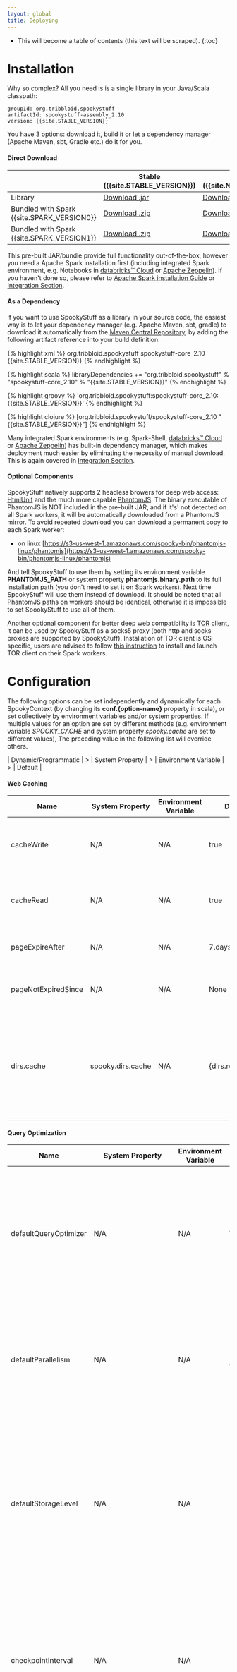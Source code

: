 ```yaml
---
layout: global
title: Deploying
---
```


* This will become a table of contents (this text will be scraped).
{:toc}

# Installation

Why so complex? All you need is is a single library in your Java/Scala classpath:

    groupId: org.tribbloid.spookystuff
    artifactId: spookystuff-assembly_2.10
    version: {{site.STABLE_VERSION}}

You have 3 options: download it, build it or let a dependency manager (Apache Maven, sbt, Gradle etc.) do it for you.

#### Direct Download

<div class="table" markdown="1">

|  | Stable ({{site.STABLE_VERSION}}) | Nightly ({{site.NIGHTLY_VERSION}}) |
| ------------- | ------------------------ | -------------- |
| Library | [Download .jar](https://s3-us-west-1.amazonaws.com/spooky-bin/spookystuff/spark-{{site.SPARK_VERSION0}}-scala-2.10/spookystuff-assembly-{{site.STABLE_VERSION}}.jar) | [Download .jar](https://s3-us-west-1.amazonaws.com/spooky-bin/spookystuff/spark-{{site.SPARK_VERSION0}}-scala-2.10/spookystuff-assembly-{{site.NIGHTLY_VERSION}}.jar) |
| Bundled with Spark {{site.SPARK_VERSION0}} | [Download .zip](https://s3-us-west-1.amazonaws.com/spooky-bin/spookystuff/spark-{{site.SPARK_VERSION0}}-scala-2.10/spookystuff-assembly-{{site.STABLE_VERSION}}-bin-spark{{site.SPARK_VERSION0}}.zip) | [Download .zip](https://s3-us-west-1.amazonaws.com/spooky-bin/spookystuff/spark-{{site.SPARK_VERSION0}}-scala-2.10/spookystuff-assembly-{{site.NIGHTLY_VERSION}}-bin-spark{{site.SPARK_VERSION0}}.zip) |
| Bundled with Spark {{site.SPARK_VERSION1}} | [Download .zip](https://s3-us-west-1.amazonaws.com/spooky-bin/spookystuff/spark-{{site.SPARK_VERSION1}}-scala-2.10/spookystuff-assembly-{{site.STABLE_VERSION}}-bin-spark{{site.SPARK_VERSION1}}.zip) | [Download .zip](https://s3-us-west-1.amazonaws.com/spooky-bin/spookystuff/spark-{{site.SPARK_VERSION1}}-scala-2.10/spookystuff-assembly-{{site.NIGHTLY_VERSION}}-bin-spark{{site.SPARK_VERSION1}}.zip) |

</div>

This pre-built JAR/bundle provide full functionality out-of-the-box, however you need a Apache Spark installation first (including integrated Spark environment, e.g. Notebooks in [databricks™ Cloud](https://databricks.com/product/databricks) or [Apache Zeppelin](https://zeppelin.incubator.apache.org/)). If you haven't done so, please refer to [Apache Spark installation Guide](https://spark.apache.org/docs/latest/cluster-overview.html) or [Integration Section](more.html#integration).

#### As a Dependency

if you want to use SpookyStuff as a library in your source code, the easiest way is to let your dependency manager (e.g. Apache Maven, sbt, gradle) to download it automatically from the [Maven Central Repository](http://search.maven.org/), by adding the following artifact reference into your build definition:

<div class="codetabs">

<div data-lang="Maven">

{% highlight xml %}
<dependency>
    <groupId>org.tribbloid.spookystuff</groupId>
    <artifactId>spookystuff-core_2.10</artifactId>
    <version>{{site.STABLE_VERSION}}</version>
</dependency>
{% endhighlight %}

</div>

<div data-lang="SBT">

{% highlight scala %}
libraryDependencies += "org.tribbloid.spookystuff" % "spookystuff-core_2.10" % "{{site.STABLE_VERSION}}"
{% endhighlight %}

</div>

<div data-lang="Gradle">

{% highlight groovy %}
'org.tribbloid.spookystuff:spookystuff-core_2.10:{{site.STABLE_VERSION}}'
{% endhighlight %}

</div>

<div data-lang="Leiningen">

{% highlight clojure %}
[org.tribbloid.spookystuff/spookystuff-core_2.10 "{{site.STABLE_VERSION}}"]
{% endhighlight %}

</div>

</div>

Many integrated Spark environments (e.g. Spark-Shell, [databricks™ Cloud](https://databricks.com/product/databricks) or [Apache Zeppelin](https://zeppelin.incubator.apache.org/)) has built-in dependency manager, which makes deployment much easier by eliminating the necessity of manual download. This is again covered in [Integration Section](more.html#integration).

#### Optional Components

SpookyStuff natively supports 2 headless browers for deep web access: [HtmlUnit](http://htmlunit.sourceforge.net/) and the much more capable [PhantomJS](http://phantomjs.org/). The binary executable of PhantomJS is NOT included in the pre-built JAR, and if it's' not detected on all Spark workers, it will be automatically downloaded from a PhantomJS mirror. To avoid repeated download you can download a permanent copy to each Spark worker:

- on linux [https://s3-us-west-1.amazonaws.com/spooky-bin/phantomjs-linux/phantomjs](https://s3-us-west-1.amazonaws.com/spooky-bin/phantomjs-linux/phantomjs)

And tell SpookyStuff to use them by setting its environment variable **PHANTOMJS_PATH** or system property **phantomjs.binary.path** to its full installation path (you don't need to set it on Spark workers). Next time SpookyStuff will use them instead of download. It should be noted that all PhantomJS paths on workers should be identical, otherwise it is impossible to set SpookyStuff to use all of them.

Another optional component for better deep web compatibility is [TOR client](https://www.torproject.org/about/overview.html.en), it can be used by SpookyStuff as a socks5 proxy (both http and socks proxies are supported by SpookyStuff). Installation of TOR client is OS-specific, users are advised to follow [this instruction](https://www.torproject.org/download/download-easy.html.en) to install and launch TOR client on their Spark workers.

# Configuration

The following options can be set independently and dynamically for each SpookyContext (by changing its **conf.{option-name}** property in scala), or set collectively by environment variables and/or system properties. If multiple values for an option are set by different methods (e.g. environment variable *SPOOKY_CACHE* and system property *spooky.cache* are set to different values), The preceding value in the following list will override others.

<div class="table" markdown="1">

| Dynamic/Programmatic | > | System Property | > | Environment Variable | > | Default |

</div>

#### Web Caching

<div class="table" markdown="1">

| Name | System Property | Environment Variable | Default | Meaning |
| ---- | --------------- | -------------------- | ------- | ------- |
| cacheWrite | N/A | N/A | true | If web resources should be cached. Local resources (from URI starting with ```file://, hdfs:// or s3://```) won't be cached |
| cacheRead | N/A | N/A | true | If web resources should be attempted to be restored from web cache with much lower costs instead of being fetched remotely |
| pageExpireAfter | N/A | N/A | 7.days | Cached resources older than this duration are deemed 'expired' and won't be restored |
| pageNotExpiredSince | N/A | N/A | None | Cached resources with a timestamp older than this are deemed 'expired' and won't be restored |
| dirs.cache | spooky.dirs.cache | N/A | {dirs.root}/cache | URI of the directory for web caching, the URI format should be like ```scheme://authority/path``` (read [this article](https://hadoop.apache.org/docs/r2.4.1/hadoop-project-dist/hadoop-common/FileSystemShell.html) for details). Users may want to set this to a unified location like an HDFS directory so all Spark workers and applications can reuse cached resources |

</div>

#### Query Optimization

<div class="table" markdown="1">

| Name | System Property | Environment Variable | Default | Meaning |
| ---- | --------------- | -------------------- | ------- | ------- |
| defaultQueryOptimizer | N/A | N/A | Wide | Set default Query Optimizer to one of the 3 options: Narrow, Wide, or Wide_RDDWebCache, Query Optimizer affects how duplicate & unnecessary remote access (e.g. Crawling a directory with diamond links) are handled before being distributed and executed, The meaning of these options are described in the following table |
| defaultParallelism | N/A | N/A | 8*{number-of-cores} | Default number of partitions for all RDDs generated by SpookyStuff queries. parallel operations depending on remote access are highly skewed and it is generally a good practice to set the parallelism a few times larger than common Spark tasks |
| defaultStorageLevel | N/A | N/A | MEMORY_ONLY | Default storage level of "temporarily" persisted RDDs during queries' execution. These persisted RDDs takes large chunks of memory to facilitate complex query optimization but are usually evicted immediately beyond their intended usage. If your Spark cluster frequently encounter memory overflow issue, try setting this to *MEMORY_ONLY_SER* or *DISK_ONLY*, please refer to [Spark Storage Level] article for details |
| checkpointInterval | N/A | N/A | 100 | Like [Spark Streaming] and [MLlib], [exploring link graph] in SpookyStuff is an iterative process and relies on periodic RDD checkpointing to recover from failure and avoid very long dependency graph. If this is set to a positive integer, RDD with a dependency chain longer than this will be checkpointed to a directory defined by **dirs.checkpoint** |
| dirs.checkpoint | spooky.dirs.checkpoint | N/A | {dirs.root}/checkpoint | URI of the directory for checkpointing, the URI format should be like ```scheme://authority/path``` (read [this article](https://hadoop.apache.org/docs/r2.4.1/hadoop-project-dist/hadoop-common/FileSystemShell.html) for details) |

</div>

##### Query Optimizer Options

<div class="table" markdown="1">

| Query Optimizer | Meaning |
| --------------- | ------- |
| Narrow | Try to minimize shuffling and number of stages by avoiding "wide" transformations (grouping, cogrouping): this means duplicated resources in different partitions are fetched as-is and efficient execution relies mostly on web caching, only recommended if you know that chance of duplicates across multiple threads are low, or shuffling costs are high due to heavy iterations (e.g. exploring pagination though links) |
| Wide | Aggressively merge duplicate actions before each execution and cast fetched results into multiple rows afterwards: this is often the most efficient tradeoff in terms of total cost, with the only notable caveat being exploring deeply through hyperlinks: merging actions across multiple partitions takes at least one wide transformations which may become expensive in iterative graph exploring. The tradeoff between Wide and Narrow Optimizers becomes tricky if both duplication and heavy iterations co-exist, we will gradually improve our query optimizer to be more adaptive.
| Wide_RDDWebCache | Include all optimization measures in Wide optimizer, plus an indexed RDD is assigned to each query as an in-memory web cache. reading/writing this cache is faster than the file system-based web cache but also eats a lot of memory (similar to an L1-cache as opposed to FS-based L2-cache). RDD web caches are NOT shared between queries and are usually scraped after the query finished execution |

</div>

* Wide_RDDWebCache is an experimental feature that should be used tentatively, RDDs are designed to be immutable so using this optimizer to collect big dataset may easily results in memory overflow. In addition, some in-memory file systems, e.g. [Tachyon](http://tachyon-project.org/index.html) and [Apache Ignite](https://ignite.incubator.apache.org/), may already achieved comparable speed which renders RDD web cache non-competitive.

#### Failover

<div class="table" markdown="1">

| Name | System Property | Environment Variable | Default | Meaning |
| ---- | --------------- | -------------------- | ------- | ------- |
| remoteResourceTimeout | N/A | N/A | 60.seconds | Max waiting duration of fetching a remote resource (including loading dynamic content in browsers) before the connection is retried |
| DFSTimeout | N/A | N/A | 40.seconds | Max waiting duration of a file system I/O (e.g. reading/updating the web cache) before the connection is retried |
| failOnDFSError | N/A | N/A | false | Whether to fail fast if a file system I/O failed many times and can be circumvented otherwise (e.g. web cache access, in worst case SpookyStuff can smoothly fall back to fetching remotely), setting this option to true if you are using an unstable HDFS/S3 |
| errorDump | N/A | N/A | true | Whether to perform a session buffer dump on web client exception |
| errorScreenshot | N/A | N/A | true | Whether to take a screenshot of a browser viewport on its exception, effective only for browsers supporting screenshot, in this version phantomJS is the only option supporting this feature |
| dirs.errorDump | spooky.dirs.errordump | N/A | {dirs.root}/cache | URI of the directory for error dump |
| dirs.errorScreenshot | spooky.dirs.errorscreenshot | N/A | {dirs.root}/cache | URI of the directory for error screenshot |
| dirs.errorDumpLocal | spooky.dirs.errordump.local | N/A | {dirs.root}/cache | if **dirs.errorDump** is not accessible, use this directory as a backup |
| dirs.errorScreenshotLocal | spooky.dirs.errorscreenshot.local | N/A | {dirs.root}/cache | if **dirs.errorScreenshot** is not accessible, use this directory as a backup |

</div>

#### Web Client

<div class="table" markdown="1">

| Name | System Property | Environment Variable | Default | Meaning |
| ---- | --------------- | -------------------- | ------- | ------- |
| driverFactory | N/A | N/A | PhantomJS | Meaning |
| proxy | N/A | N/A | NoProxy | Meaning |
| userAgent | N/A | N/A | null | Meaning |
| headers | N/A | N/A | Map() | Meaning |
| oAuthKeys | N/A | N/A | null | Meaning |
| browserResolution | N/A | N/A | 1920x1080 | Meaning |

</div>

#### Miscellaneous

<div class="table" markdown="1">

| Name | System Property | Environment Variable | Default | Meaning |
| ---- | --------------- | -------------------- | ------- | ------- |
| dirs.root | spooky.dirs.root | N/A | {java working directory}/temp | Meaning |
| autoSave | N/A | N/A | true | Meaning |
| dirs.autoSave | spooky.dirs.autosave | N/A | {dirs.root}/cache | Meaning |
| shareMetrics | N/A | N/A | false | Meaning |
| defaultJoinType | N/A | N/A | LeftOuter | Meaning |
| maxJoinOrdinal | N/A | N/A | 2^31-1 | Meaning |
| maxExploreDepth | N/A | N/A | 2^31-1 | Meaning |

</div>

# Scaling

SpookyStuff is optimized for running on Spark [cluster mode](cluster-overview.html), which accelerates execution by parallelizing over multiple machine's processing power and network bandwidth, in most cases this is highly recommended in production, and the only feasible way for running query & valorization on big dataset. However, it is important to understand the following fact and ensure that your query's execution is in compliance with your web service providers, fail to understand the consequence may results in your API key being banned or yourself being prosecuted.

- Despite being able to scale up to hundreds of nodes, SpookyStuff can only approximate linear speed gain (speed proportional to parallelism) if there is no other bottleneck, namely, your concurrent access should be smoothly handled by the web services being queried (e.g. brokered by a CDN or load balancer) and your cluster's network topology. Otherwise blindly increasing the size of your cluster will only yield diminishing return.

- Your API credential will be shared by multiple IP addresses of your cluster for all API calls, this may max out web server's connection pool and cause heavy load on its infrastructure, make sure that this is not frown upon by your API provider!

- Web cache and checkpointing directory must be on a distributed file system (HDFS, S3 etc.), as well as other options under **SpookyConf.dirs**, otherwise neither SpookyStuff nor yourself can access them reliably.

In addition: We also recommend using the following [Spark properties](http://spark.apache.org/docs/latest/configuration.html#spark-properties) for better performance:

- **spark.task.maxFailures=100** (or any sufficiently high number): external web services are less stable than in-house web services, so make sure SpookyStuff can retry many times from multiple machines to overcome service downtime and connection error. It should be noted that retry is partition-wise, so make sure your web cache is enabled to avoid repeated remote access.

- **spark.serializer=org.apache.spark.serializer.KryoSerializer**: Shuffling and broadcasting over mutiple machines are much more expensive so try to enable the more efficient [Kryo serializer](https://github.com/EsotericSoftware/kryo) if you haven't done so.

- **spark.kryoserializer.buffer.max=512m** (or a size enough to handle your largest partition): The default value of 64m may be unable to handle large files, increase it if you ran into KryoException.

- **spark.kryo.registrator=org.tribbloid.spookystuff.SpookyRegistrator**: Not necessary but can be helpful in reducing Serialization size.

# More Information

Like other Spark applications, SpookyStuff can benefit from many other option Spark offered, please refer to [Spark configuration](https://spark.apache.org/docs/latest/configuration.html) and [Spark Tuning Guide](http://spark.apache.org/docs/latest/tuning.html) for more information.

#### 1-Line installation with [Ansible](http://www.ansible.com/home)

The following section propose a fully automated install routine using [Ansible](http://www.ansible.com/home), its only tested on Debian-like Linux OS. Please ignore this section if your Spark environment is not using Debian, Ubuntu or their variants.